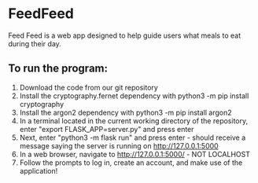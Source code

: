 # FeedFeed
Feed Feed is a web app designed to help guide users what meals to eat during their day.

## To run the program: 
1. Download the code from our git repository
2. Install the cryptography.fernet dependency with python3 -m pip install cryptography
3. Install the argon2 dependency with python3 -m pip install argon2
4. In a terminal located in the current working directory of the repository, enter "export FLASK_APP=server.py" and press enter
5. Next, enter "python3 -m flask run" and press enter - should receive a message saying the server is running on http://127.0.0.1:5000
6. In a web browser, navigate to http://127.0.0.1:5000/ - NOT LOCALHOST
7. Follow the prompts to log in, create an account, and make use of the application!
